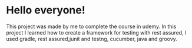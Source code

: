 # Hello everyone!
This project was made by me to complete the course in udemy.
In this project I learned how to create a framework for testing with rest assured, I used gradle, rest assured,junit and testng, cucumber, java and groovy.
